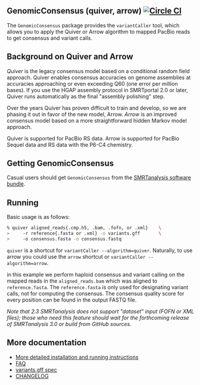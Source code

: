 GenomicConsensus (quiver, arrow) [![Circle CI](https://circleci.com/gh/PacificBiosciences/GenomicConsensus.svg?style=svg)](https://circleci.com/gh/PacificBiosciences/GenomicConsensus)
-------------------------

The ``GenomicConsensus`` package provides the ``variantCaller`` tool,
which allows you to apply the Quiver or Arrow algorithm to mapped
PacBio reads to get consensus and variant calls.

Background on Quiver and Arrow
------------------------------

*Quiver* is the legacy consensus model based on a conditional random
field approach.  Quiver enables consensus accuracies on genome
assemblies at accuracies approaching or even exceeding Q60 (one error
per million bases).  If you use the HGAP assembly protocol in
SMRTportal 2.0 or later, Quiver runs automatically as the final
"assembly polishing" step.

Over the years Quiver has proven difficult to train and develop, so we are
phasing it out in favor of the new model, Arrow.  *Arrow* is an
improved consensus model based on a more straightforward hidden Markov
model approach.

Quiver is supported for PacBio RS data.  Arrow is supported for PacBio
Sequel data and RS data with the P6-C4 chemistry.


Getting GenomicConsensus
------------------------
Casual users should get ``GenomicConsensus`` from the
[SMRTanalysis software bundle](http://www.pacb.com/support/software-downloads/).


Running
-------
Basic usage is as follows:

```sh
% quiver aligned_reads{.cmp.h5, .bam, .fofn, or .xml}    \
>     -r reference{.fasta or .xml} -o variants.gff       \
>     -o consensus.fasta -o consensus.fastq
```

``quiver`` is a shortcut for ``variantCaller --algorithm=quiver``.
Naturally, to use arrow you could use the ``arrow`` shortcut or
``variantCaller --algorithm=arrow``.

in this example we perform haploid consensus and variant calling on
the mapped reads in the ``aligned_reads.bam`` which was aligned to
``reference.fasta``.  The ``reference.fasta`` is only used for
designating variant calls, not for computing the consensus.  The
consensus quality score for every position can be found in the output
FASTQ file.

*Note that 2.3 SMRTanalysis does not support "dataset" input (FOFN
 or XML files); those who need this feature should wait for the forthcoming
 release of SMRTanalysis 3.0 or build from GitHub sources.*


More documentation
------------------

- [More detailed installation and running instructions](./doc/HowTo.rst)
- [FAQ](./doc/FAQ.rst)
- [variants.gff spec](./doc/VariantsGffSpecification.rst)
- [CHANGELOG](./CHANGELOG)
